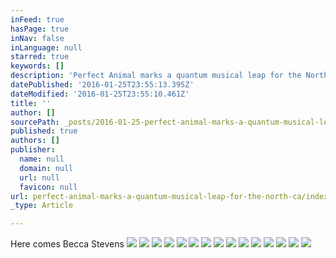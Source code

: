 ```yaml
---
inFeed: true
hasPage: true
inNav: false
inLanguage: null
starred: true
keywords: []
description: 'Perfect Animal marks a quantum musical leap for the North Carolina-bred, New York-based artist.  It boasts her most personally-charged songwriting and her most urgent, impassioned singing to date, along with vivid, adventurous arrangements that show off her fiercely expressive guitar work as well as the talents of her longstanding band: keyboardist/accordionist Liam Robinson and bassist Chris Tordini, both of whom Stevens has worked with since 2005, and drummer/percussionist Jordan Perlson, who joined three years later. '
datePublished: '2016-01-25T23:55:13.395Z'
dateModified: '2016-01-25T23:55:10.461Z'
title: ''
author: []
sourcePath: _posts/2016-01-25-perfect-animal-marks-a-quantum-musical-leap-for-the-north-ca.md
published: true
authors: []
publisher:
  name: null
  domain: null
  url: null
  favicon: null
url: perfect-animal-marks-a-quantum-musical-leap-for-the-north-ca/index.html
_type: Article

---
```

Here comes Becca Stevens
![](https://s3-us-west-2.amazonaws.com/the-grid-img/p/3ef6e62dda9a7422086f717faab5c3a865df6745.jpg)
![](https://the-grid-user-content.s3-us-west-2.amazonaws.com/7780e46c-185b-4db8-aa4f-62d2d3e53995.jpg)
![](https://the-grid-user-content.s3-us-west-2.amazonaws.com/312e8fdd-cd68-4319-a784-33e12de79cc4.jpg)
![](https://the-grid-user-content.s3-us-west-2.amazonaws.com/ad3c5f6d-f476-492c-9684-65a8e69112e1.jpg)
![](https://the-grid-user-content.s3-us-west-2.amazonaws.com/3ebf4efd-af6d-4e33-9bf0-65c2827f19f4.jpg)
![](https://the-grid-user-content.s3-us-west-2.amazonaws.com/ed8a4e22-f2e9-4e9c-ad5e-00fb414cf22c.jpg)
![](https://s3-us-west-2.amazonaws.com/the-grid-img/p/c0425b6467a510cdaaed2a143adf3aa24d01b171.jpg)
![](https://the-grid-user-content.s3-us-west-2.amazonaws.com/0d12b36b-bc5f-4ba7-aad6-d7fe17686de3.jpg)
![](https://the-grid-user-content.s3-us-west-2.amazonaws.com/ec2ea9b8-6b20-4605-94fe-d5ed00bb15a7.jpg)
![](https://s3-us-west-2.amazonaws.com/the-grid-img/p/c12c545bdd919e0854af30dbeec5a4e7cbe69a84.jpg)
![](https://the-grid-user-content.s3-us-west-2.amazonaws.com/a0db38e4-bea1-43e2-991b-f468cd95b731.jpg)
![](https://the-grid-user-content.s3-us-west-2.amazonaws.com/abf72e20-583a-4935-b5a2-9e84f1dab2a7.jpg)
![](https://the-grid-user-content.s3-us-west-2.amazonaws.com/a71b0a9a-1728-414f-8d4e-19873874ecf2.jpg)
![](https://the-grid-user-content.s3-us-west-2.amazonaws.com/3be76200-1e1d-4495-b358-14ae623fe91b.jpg)
![](https://the-grid-user-content.s3-us-west-2.amazonaws.com/7ce30e55-8ff5-415c-af94-1491abb776f7.jpg)